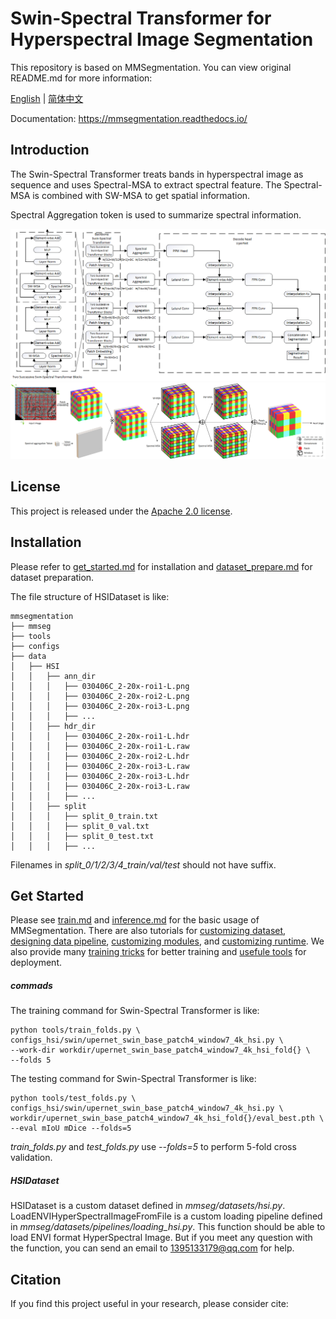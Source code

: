 # Swin-Spectral Transformer for Hyperspectral Image Segmentation

This repository is based on MMSegmentation. You can view original README.md for more information:

[English](README_mmsegmentation.md) | [简体中文](README_mmsegmentation_zh-CN.md)

Documentation: https://mmsegmentation.readthedocs.io/


## Introduction
The Swin-Spectral Transformer treats bands in hyperspectral image as sequence 
and uses Spectral-MSA to extract spectral feature. The Spectral-MSA is combined 
with SW-MSA to get spatial information.

Spectral Aggregation token is used to summarize spectral information.   

![architecture.png](resources/architecture.png)
![detail.png](resources/detail.png)

## License

This project is released under the [Apache 2.0 license](LICENSE).

## Installation

Please refer to [get_started.md](docs/get_started.md#installation) for installation and [dataset_prepare.md](docs/dataset_prepare.md#prepare-datasets) for dataset preparation.

The file structure of HSIDataset is like:
```none
mmsegmentation
├── mmseg
├── tools
├── configs
├── data
│   ├── HSI
│   │   ├── ann_dir
│   │   │   ├── 030406C_2-20x-roi1-L.png
│   │   │   ├── 030406C_2-20x-roi2-L.png
│   │   │   ├── 030406C_2-20x-roi3-L.png
│   │   │   ├── ...
│   │   ├── hdr_dir
│   │   │   ├── 030406C_2-20x-roi1-L.hdr
│   │   │   ├── 030406C_2-20x-roi1-L.raw
│   │   │   ├── 030406C_2-20x-roi2-L.hdr
│   │   │   ├── 030406C_2-20x-roi3-L.raw
│   │   │   ├── 030406C_2-20x-roi3-L.hdr
│   │   │   ├── 030406C_2-20x-roi3-L.raw
│   │   │   ├── ...
│   │   ├── split
│   │   │   ├── split_0_train.txt
│   │   │   ├── split_0_val.txt
│   │   │   ├── split_0_test.txt
│   │   │   ├── ...
```
Filenames in *split_0/1/2/3/4_train/val/test* should not have suffix.

## Get Started

Please see [train.md](docs/train.md) and [inference.md](docs/inference.md) for the basic usage of MMSegmentation.
There are also tutorials for [customizing dataset](docs/tutorials/customize_datasets.md), [designing data pipeline](docs/tutorials/data_pipeline.md), [customizing modules](docs/tutorials/customize_models.md), and [customizing runtime](docs/tutorials/customize_runtime.md).
We also provide many [training tricks](docs/tutorials/training_tricks.md) for better training and [usefule tools](docs/useful_tools.md) for deployment.

##### commads
The training command for Swin-Spectral Transformer is like:
```shell script
python tools/train_folds.py \
configs_hsi/swin/upernet_swin_base_patch4_window7_4k_hsi.py \
--work-dir workdir/upernet_swin_base_patch4_window7_4k_hsi_fold{} \
--folds 5
```

The testing command for Swin-Spectral Transformer is like:
```shell script
python tools/test_folds.py \
configs_hsi/swin/upernet_swin_base_patch4_window7_4k_hsi.py \
workdir/upernet_swin_base_patch4_window7_4k_hsi_fold{}/eval_best.pth \
--eval mIoU mDice --folds=5
```

*train_folds.py* and *test_folds.py* use *--folds=5* to perform 5-fold cross validation.

##### HSIDataset
HSIDataset is a custom dataset defined in *mmseg/datasets/hsi.py*. 
LoadENVIHyperSpectralImageFromFile is a custom loading pipeline defined in 
*mmseg/datasets/pipelines/loading_hsi.py*. This function should be able to 
load ENVI format HyperSpectral Image. But if you meet any question with the
function, you can send an email to 1395133179@qq.com for help.
## Citation

If you find this project useful in your research, please consider cite:

```latex
```